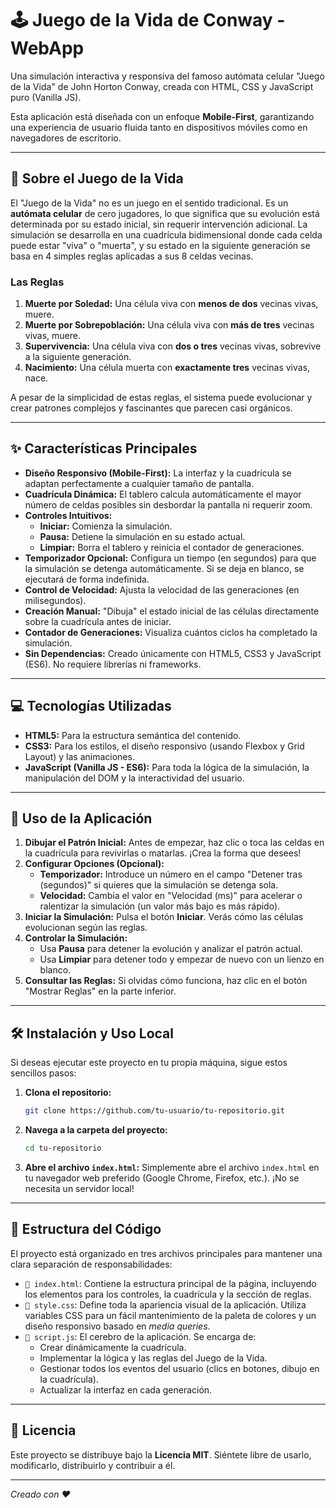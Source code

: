 # 🕹️ Juego de la Vida de Conway - WebApp

Una simulación interactiva y responsiva del famoso autómata celular "Juego de la Vida" de John Horton Conway, creada con HTML, CSS y JavaScript puro (Vanilla JS).

Esta aplicación está diseñada con un enfoque **Mobile-First**, garantizando una experiencia de usuario fluida tanto en dispositivos móviles como en navegadores de escritorio.

-----

## 📜 Sobre el Juego de la Vida

El "Juego de la Vida" no es un juego en el sentido tradicional. Es un **autómata celular** de cero jugadores, lo que significa que su evolución está determinada por su estado inicial, sin requerir intervención adicional. La simulación se desarrolla en una cuadrícula bidimensional donde cada celda puede estar "viva" o "muerta", y su estado en la siguiente generación se basa en 4 simples reglas aplicadas a sus 8 celdas vecinas.

### Las Reglas

1.  **Muerte por Soledad:** Una célula viva con **menos de dos** vecinas vivas, muere.
2.  **Muerte por Sobrepoblación:** Una célula viva con **más de tres** vecinas vivas, muere.
3.  **Supervivencia:** Una célula viva con **dos o tres** vecinas vivas, sobrevive a la siguiente generación.
4.  **Nacimiento:** Una célula muerta con **exactamente tres** vecinas vivas, nace.

A pesar de la simplicidad de estas reglas, el sistema puede evolucionar y crear patrones complejos y fascinantes que parecen casi orgánicos.

-----

## ✨ Características Principales

  * **Diseño Responsivo (Mobile-First):** La interfaz y la cuadrícula se adaptan perfectamente a cualquier tamaño de pantalla.
  * **Cuadrícula Dinámica:** El tablero calcula automáticamente el mayor número de celdas posibles sin desbordar la pantalla ni requerir zoom.
  * **Controles Intuitivos:**
      * **Iniciar:** Comienza la simulación.
      * **Pausa:** Detiene la simulación en su estado actual.
      * **Limpiar:** Borra el tablero y reinicia el contador de generaciones.
  * **Temporizador Opcional:** Configura un tiempo (en segundos) para que la simulación se detenga automáticamente. Si se deja en blanco, se ejecutará de forma indefinida.
  * **Control de Velocidad:** Ajusta la velocidad de las generaciones (en milisegundos).
  * **Creación Manual:** "Dibuja" el estado inicial de las células directamente sobre la cuadrícula antes de iniciar.
  * **Contador de Generaciones:** Visualiza cuántos ciclos ha completado la simulación.
  * **Sin Dependencias:** Creado únicamente con HTML5, CSS3 y JavaScript (ES6). No requiere librerías ni frameworks.

-----

## 💻 Tecnologías Utilizadas

  * **HTML5:** Para la estructura semántica del contenido.
  * **CSS3:** Para los estilos, el diseño responsivo (usando Flexbox y Grid Layout) y las animaciones.
  * **JavaScript (Vanilla JS - ES6):** Para toda la lógica de la simulación, la manipulación del DOM y la interactividad del usuario.

-----

## 🚀 Uso de la Aplicación

1.  **Dibujar el Patrón Inicial:** Antes de empezar, haz clic o toca las celdas en la cuadrícula para revivirlas o matarlas. ¡Crea la forma que desees\!
2.  **Configurar Opciones (Opcional):**
      * **Temporizador:** Introduce un número en el campo "Detener tras (segundos)" si quieres que la simulación se detenga sola.
      * **Velocidad:** Cambia el valor en "Velocidad (ms)" para acelerar o ralentizar la simulación (un valor más bajo es más rápido).
3.  **Iniciar la Simulación:** Pulsa el botón **Iniciar**. Verás cómo las células evolucionan según las reglas.
4.  **Controlar la Simulación:**
      * Usa **Pausa** para detener la evolución y analizar el patrón actual.
      * Usa **Limpiar** para detener todo y empezar de nuevo con un lienzo en blanco.
5.  **Consultar las Reglas:** Si olvidas cómo funciona, haz clic en el botón "Mostrar Reglas" en la parte inferior.

-----

## 🛠️ Instalación y Uso Local

Si deseas ejecutar este proyecto en tu propia máquina, sigue estos sencillos pasos:

1.  **Clona el repositorio:**

    ```bash
    git clone https://github.com/tu-usuario/tu-repositorio.git
    ```

2.  **Navega a la carpeta del proyecto:**

    ```bash
    cd tu-repositorio
    ```

3.  **Abre el archivo `index.html`:**
    Simplemente abre el archivo `index.html` en tu navegador web preferido (Google Chrome, Firefox, etc.). ¡No se necesita un servidor local\!

-----

## 📂 Estructura del Código

El proyecto está organizado en tres archivos principales para mantener una clara separación de responsabilidades:

  * `📄 index.html`: Contiene la estructura principal de la página, incluyendo los elementos para los controles, la cuadrícula y la sección de reglas.
  * `🎨 style.css`: Define toda la apariencia visual de la aplicación. Utiliza variables CSS para un fácil mantenimiento de la paleta de colores y un diseño responsivo basado en *media queries*.
  * `🧠 script.js`: El cerebro de la aplicación. Se encarga de:
      * Crear dinámicamente la cuadrícula.
      * Implementar la lógica y las reglas del Juego de la Vida.
      * Gestionar todos los eventos del usuario (clics en botones, dibujo en la cuadrícula).
      * Actualizar la interfaz en cada generación.

-----

## 📜 Licencia

Este proyecto se distribuye bajo la **Licencia MIT**. Siéntete libre de usarlo, modificarlo, distribuirlo y contribuir a él.

-----

*Creado con ❤️*